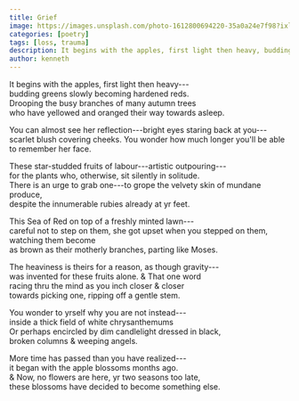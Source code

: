 ```yaml
---
title: Grief
image: https://images.unsplash.com/photo-1612800694220-35a0a24e7f98?ixlib=rb-1.2.1&ixid=MnwxMjA3fDB8MHxzZWFyY2h8OHx8YXBwbGVzfGVufDB8fDB8fA%3D%3D&auto=format&fit=crop&w=500&q=60
categories: [poetry]
tags: [loss, trauma]
description: It begins with the apples, first light then heavy, budding greens slowly becoming hardened reds.  
author: kenneth
---
```


It begins with the apples, first light then heavy---  
budding greens slowly becoming hardened reds.  
Drooping the busy branches of many autumn trees  
who have yellowed and oranged their way towards asleep.

You can almost see her reflection---bright eyes staring back at you---  
scarlet blush covering cheeks. You wonder
how much longer you'll be able to remember
her face.

These star-studded fruits of labour---artistic outpouring---  
for the plants who, otherwise, sit silently in solitude.  
There is an urge to grab one---to grope the velvety skin of mundane produce,  
despite the innumerable rubies already at yr feet.

This Sea of Red on top of a freshly minted lawn---  
careful not to step on them, she got upset when
you stepped on them, watching them become  
as brown as their motherly branches, parting like Moses.

The heaviness is theirs for a reason, as though gravity---  
was invented for these fruits alone. & That one word  
racing thru the mind as you inch closer & closer  
towards picking one, ripping off a gentle stem.

You wonder to yrself why you are not instead---  
inside a thick field of white chrysanthemums  
Or perhaps encircled by dim candlelight dressed in black,  
broken columns & weeping angels.

More time has passed than you have realized---  
it began with the apple blossoms months ago.  
& Now, no flowers are here, yr two seasons too late,  
these blossoms have decided
to become something else.
